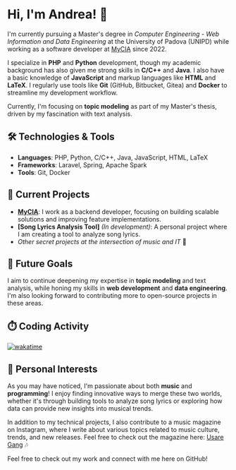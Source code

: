 # Hi, I'm Andrea! 👋

I'm currently pursuing a Master's degree in *Computer Engineering - Web Information and Data Engineering* at the University of Padova (UNIPD) while working as a software developer at [MyCIA](https://healthyfood.srl/) since 2022.

I specialize in **PHP** and **Python** development, though my academic background has also given me strong skills in **C/C++** and **Java**. I also have a basic knowledge of **JavaScript** and markup languages like **HTML** and **LaTeX**. I regularly use tools like **Git** (GitHub, Bitbucket, Gitea) and **Docker** to streamline my development workflow.

Currently, I'm focusing on **topic modeling** as part of my Master's thesis, driven by my fascination with text analysis.

## 🛠️ Technologies & Tools
- **Languages**: PHP, Python, C/C++, Java, JavaScript, HTML, LaTeX
- **Frameworks**: Laravel, Spring, Apache Spark
- **Tools**: Git, Docker

## 🚀 Current Projects
- **[MyCIA](https://healthyfood.srl/)**: I work as a backend developer, focusing on building scalable solutions and improving feature implementations.
- **[Song Lyrics Analysis Tool]** *(In development)*: A personal project where I am creating a tool to analyze song lyrics.
- *Other secret projects at the intersection of music and IT* 👀

## 🎯 Future Goals
I aim to continue deepening my expertise in **topic modeling** and text analysis, while honing my skills in **web development** and **data engineering**. I'm also looking forward to contributing more to open-source projects in these areas.

## ⏱️ Coding Activity
[![wakatime](https://wakatime.com/badge/user/afec4d55-3b6a-426c-b00b-735ca1f5cb0c.svg)](https://wakatime.com/@afec4d55-3b6a-426c-b00b-735ca1f5cb0c)

## 🎵 Personal Interests
As you may have noticed, I'm passionate about both **music** and **programming**! I enjoy finding innovative ways to merge these two worlds, whether it's through building tools to analyze song lyrics or exploring how data can provide new insights into musical trends.

In addition to my technical projects, I also contribute to a music magazine on Instagram, where I write about various topics related to music culture, trends, and new releases. Feel free to check out the magazine here: [Usare Gang](https://www.instagram.com/usare_gang/) 🎶


Feel free to check out my work and connect with me here on GitHub!

